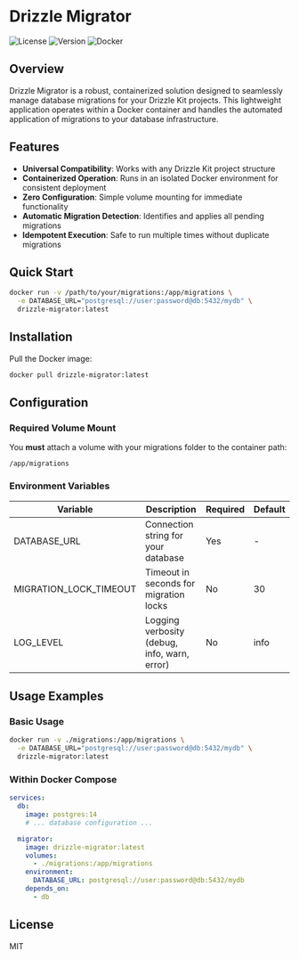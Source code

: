 # Drizzle Migrator

![License](https://img.shields.io/badge/license-MIT-blue.svg)
![Version](https://img.shields.io/badge/version-1.0.0-green.svg)
![Docker](https://img.shields.io/badge/docker-ready-brightgreen.svg)

## Overview

Drizzle Migrator is a robust, containerized solution designed to seamlessly manage database migrations for your Drizzle Kit projects. This lightweight application operates within a Docker container and handles the automated application of migrations to your database infrastructure.

## Features

- **Universal Compatibility**: Works with any Drizzle Kit project structure
- **Containerized Operation**: Runs in an isolated Docker environment for consistent deployment
- **Zero Configuration**: Simple volume mounting for immediate functionality
- **Automatic Migration Detection**: Identifies and applies all pending migrations
- **Idempotent Execution**: Safe to run multiple times without duplicate migrations

## Quick Start

```bash
docker run -v /path/to/your/migrations:/app/migrations \
  -e DATABASE_URL="postgresql://user:password@db:5432/mydb" \
  drizzle-migrator:latest
```

## Installation

Pull the Docker image:

```bash
docker pull drizzle-migrator:latest
```

## Configuration

### Required Volume Mount

You **must** attach a volume with your migrations folder to the container path:

```
/app/migrations
```

### Environment Variables

| Variable | Description | Required | Default |
|----------|-------------|----------|---------|
| DATABASE_URL | Connection string for your database | Yes | - |
| MIGRATION_LOCK_TIMEOUT | Timeout in seconds for migration locks | No | 30 |
| LOG_LEVEL | Logging verbosity (debug, info, warn, error) | No | info |

## Usage Examples

### Basic Usage

```bash
docker run -v ./migrations:/app/migrations \
  -e DATABASE_URL="postgresql://user:password@db:5432/mydb" \
  drizzle-migrator:latest
```

### Within Docker Compose

```yaml
services:
  db:
    image: postgres:14
    # ... database configuration ...

  migrator:
    image: drizzle-migrator:latest
    volumes:
      - ./migrations:/app/migrations
    environment:
      DATABASE_URL: postgresql://user:password@db:5432/mydb
    depends_on:
      - db
```

## License

MIT
